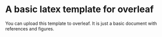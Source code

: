 # A basic latex template for overleaf

You can upload this template to overleaf. It is just a basic document with references and figures. 